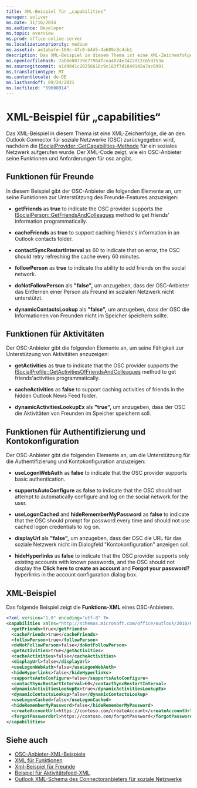 ```yaml
---
title: XML-Beispiel für „capabilities“
manager: soliver
ms.date: 11/16/2014
ms.audience: Developer
ms.topic: overview
ms.prod: office-online-server
ms.localizationpriority: medium
ms.assetid: ae1abafe-160c-47c0-b4d5-4a689c8c4cb1
description: Das XML-Beispiel in diesem Thema ist eine XML-Zeichenfolge, die an den Outlook Connector für soziale Netzwerke (OSC) zurückgegeben wird, nachdem die ISocialProvider::GetCapabilities-Methode für ein soziales Netzwerk aufgerufen wurde. Der XML-Code zeigt, wie ein OSC-Anbieter seine Funktionen und Anforderungen für osc angibt.
ms.openlocfilehash: 7ab0e08739e77964fcea4874e2422d12c65d753a
ms.sourcegitcommit: a1d9041c20256616c9c183f7d1049142a7ac6991
ms.translationtype: MT
ms.contentlocale: de-DE
ms.lasthandoff: 09/24/2021
ms.locfileid: "59608914"
---
```

# <a name="capabilities-xml-example"></a>XML-Beispiel für „capabilities“

Das XML-Beispiel in diesem Thema ist eine XML-Zeichenfolge, die an den Outlook Connector für soziale Netzwerke (OSC) zurückgegeben wird, nachdem die [ISocialProvider::GetCapabilities-Methode](isocialprovider-getcapabilities.md) für ein soziales Netzwerk aufgerufen wurde. Der XML-Code zeigt, wie ein OSC-Anbieter seine Funktionen und Anforderungen für osc angibt. 
  
## <a name="capabilities-for-friends"></a>Funktionen für Freunde

In diesem Beispiel gibt der OSC-Anbieter die folgenden Elemente an, um seine Funktionen zur Unterstützung des Freunde-Features anzuzeigen:
  
- **getFriends** as **true** to indicate the OSC provider supports the [ISocialPerson::GetFriendsAndColleagues](isocialperson-getfriendsandcolleagues.md) method to get friends' information programmatically. 
    
- **cacheFriends** as **true** to support caching friends's information in an Outlook contacts folder. 
    
- **contactSyncRestartInterval** as 60 to indicate that on error, the OSC should retry refreshing the cache every 60 minutes. 
    
- **followPerson** as **true** to indicate the ability to add friends on the social network. 
    
- **doNotFollowPerson** als **"false",** um anzugeben, dass der OSC-Anbieter das Entfernen einer Person als Freund im sozialen Netzwerk nicht unterstützt. 
    
- **dynamicContactsLookup** als **"false",** um anzugeben, dass der OSC die Informationen von Freunden nicht im Speicher speichern sollte. 
    
## <a name="capabilities-for-activities"></a>Funktionen für Aktivitäten

Der OSC-Anbieter gibt die folgenden Elemente an, um seine Fähigkeit zur Unterstützung von Aktivitäten anzuzeigen:
  
- **getActivities** as **true** to indicate that the OSC provider supports the [ISocialProfile::GetActivitiesOfFriendsAndColleagues](isocialprofile-getactivitiesoffriendsandcolleagues.md) method to get friends'activities programmatically. 
    
- **cacheActivities** as **false** to support caching activities of friends in the hidden Outlook News Feed folder. 
    
- **dynamicActivitiesLookupEx** als **"true",** um anzugeben, dass der OSC die Aktivitäten von Freunden im Speicher speichern soll. 
    
## <a name="capabilities-for-authentication-and-account-configuration"></a>Funktionen für Authentifizierung und Kontokonfiguration

Der OSC-Anbieter gibt die folgenden Elemente an, um die Unterstützung für die Authentifizierung und Kontokonfiguration anzuzeigen:
  
- **useLogonWebAuth** as **false** to indicate that the OSC provider supports basic authentication. 
    
- **supportsAutoConfigure** as **false** to indicate that the OSC should not attempt to automatically configure and log on the social network for the user. 
    
- **useLogonCached** and **hideRememberMyPassword** as **false** to indicate that the OSC should prompt for password every time and should not use cached logon credentials to log on. 
    
- **displayUrl** als **"false",** um anzugeben, dass der OSC die URL für das soziale Netzwerk nicht im Dialogfeld "Kontokonfiguration" anzeigen soll. 
    
- **hideHyperlinks** as **false** to indicate that the OSC provider supports only existing accounts with known passwords, and the OSC should not display the **Click here to create an account** and **Forgot your password?** hyperlinks in the account configuration dialog box. 
    
## <a name="xml-example"></a>XML-Beispiel

Das folgende Beispiel zeigt die **Funktions-XML** eines OSC-Anbieters. 
  
```XML
<?xml version="1.0" encoding="utf-8" ?>
<capabilities xmlns="http://schemas.microsoft.com/office/outlook/2010/06/socialprovider.xsd">
  <getFriends>true</getFriends>
  <cacheFriends>true</cacheFriends>
  <followPerson>true</followPerson>
  <doNotFollowPerson>false</doNotFollowPerson>
  <getActivities>true</getActivities>
  <cacheActivities>false</cacheActivities>
  <displayUrl>false</displayUrl>
  <useLogonWebAuth>false</useLogonWebAuth>
  <hideHyperlinks>false</hideHyperlinks>
  <supportsAutoConfigure>false</supportsAutoConfigure>
  <contactSyncRestartInterval>60</contactSyncRestartInterval>
  <dynamicActivitiesLookupEx>true</dynamicActivitiesLookupEx>
  <dynamicContactsLookup>false</dynamicContactsLookup>
  <useLogonCached>false</useLogonCached>
  <hideRememberMyPassword>false</hideRememberMyPassword>
  <createAccountUrl>https://contoso.com/createAccount</createAccountUrl>
  <forgotPasswordUrl>https://contoso.com/forgotPassword</forgotPasswordUrl>
</capabilities>

```

## <a name="see-also"></a>Siehe auch

- [OSC-Anbieter-XML-Beispiele](osc-provider-xml-examples.md)  
- [XML für Funktionen](xml-for-capabilities.md)  
- [Xml-Beispiel für Freunde](friends-xml-example.md)  
- [Beispiel für Aktivitätsfeed-XML](activity-feed-xml-example.md)  
- [Outlook XML-Schema des Connectoranbieters für soziale Netzwerke](outlook-social-connector-provider-xml-schema.md)

